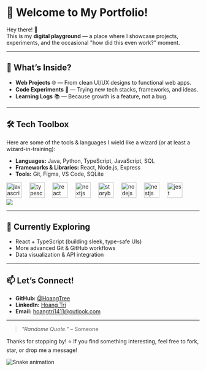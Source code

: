 # 🚀 Welcome to My Portfolio!

Hey there! 👋  
This is my **digital playground** — a place where I showcase projects, experiments, and the occasional "how did this even work?" moment.

---

## 🎯 What’s Inside?
- **Web Projects** 🌐 — From clean UI/UX designs to functional web apps.
- **Code Experiments** 🧪 — Trying new tech stacks, frameworks, and ideas.
- **Learning Logs** 📚 — Because growth is a feature, not a bug.

---

## 🛠️ Tech Toolbox
Here are some of the tools & languages I wield like a wizard (or at least a wizard-in-training):
- **Languages:** Java, Python, TypeScript, JavaScript, SQL
- **Frameworks & Libraries:** React, Node.js, Express
- **Tools:** Git, Figma, VS Code, SQLite
<div align="left">
  <img src="https://cdn.jsdelivr.net/gh/devicons/devicon/icons/javascript/javascript-original.svg" height="40" alt="javascript logo"  />
  <img width="12" />
  <img src="https://cdn.jsdelivr.net/gh/devicons/devicon/icons/typescript/typescript-original.svg" height="40" alt="typescript logo"  />
  <img width="12" />
  <img src="https://cdn.jsdelivr.net/gh/devicons/devicon/icons/react/react-original.svg" height="40" alt="react logo"  />
  <img width="12" />
  <img src="https://cdn.jsdelivr.net/gh/devicons/devicon/icons/nextjs/nextjs-original.svg" height="40" alt="nextjs logo"  />
  <img width="12" />
  <img src="https://cdn.jsdelivr.net/gh/devicons/devicon/icons/storybook/storybook-original.svg" height="40" alt="storybook logo"  />
  <img width="12" />
  <img src="https://cdn.jsdelivr.net/gh/devicons/devicon/icons/nodejs/nodejs-original.svg" height="40" alt="nodejs logo"  />
  <img width="12" />
  <img src="https://cdn.jsdelivr.net/gh/devicons/devicon/icons/nestjs/nestjs-original.svg" height="40" alt="nestjs logo"  />
  <img width="12" />
  <img src="https://cdn.jsdelivr.net/gh/devicons/devicon/icons/jest/jest-plain.svg" height="40" alt="jest logo"  />
</div>

<div>
  <img src="https://img.shields.io/badge/JAVA-white?style=for-the-badge&logo=coffeescript&labelColor=ffb6c1">
</div>


---

## 🌱 Currently Exploring
- React + TypeScript (building sleek, type-safe UIs)
- More advanced Git & GitHub workflows
- Data visualization & API integration

---

## 📫 Let’s Connect!
- **GitHub:** [@HoangTree](https://github.com/HoangTree)
- **LinkedIn:** [Hoang Tri](www.linkedin.com/in/tri-van-hoang-nguyen)
- **Email:** hoangtri1411@outlook.com

---

> _"Randome Quote."_ – Someone  

Thanks for stopping by! ⭐ If you find something interesting, feel free to fork, star, or drop me a message!
<div>
  <img src="https://raw.githubusercontent.com/HoangTree/HoangTree/output/snake.svg" alt="Snake animation" />
</div>
